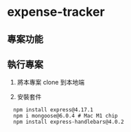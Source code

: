 # expense-tracker

## 專案功能

## 執行專案
1. 將本專案 clone 到本地端

2. 安裝套件
```shell
  npm install express@4.17.1
  npm i mongoose@6.0.4 # Mac M1 chip
  npm install express-handlebars@4.0.2
```